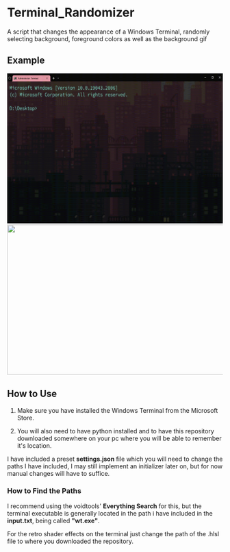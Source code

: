 # Terminal_Randomizer
A script that changes the appearance of a Windows Terminal, randomly selecting background, foreground colors as well as the background gif


## Example


<img src="https://github.com/LucasVerdelho/Terminal_Randomizer/blob/main/readme_assets/hello_there.gif" width="600" height="350"/>
<img src="https://github.com/LucasVerdelho/Terminal_Randomizer/blob/main/readme_assets/general_kenobi.gif" width="600" height="350"/>



## How to Use
1. Make sure you have installed the Windows Terminal from the Microsoft Store.

2. You will also need to have python installed and to have this repository downloaded somewhere on your pc where you will be able to remember it's location.





I have included a preset **settings.json** file which you will need to change the paths I have included, I may still implement an initializer later on, but for now manual changes will have to suffice.

### How to Find the Paths
I recommend using the voidtools' **Everything Search** for this, but the terminal executable is generally located in the path i have included in the **input.txt**, being called **"wt.exe"**.

For the retro shader effects on the terminal just change the path of the .hlsl file to where you downloaded the repository.

